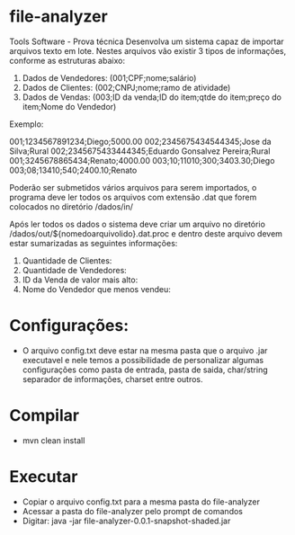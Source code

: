 # file-analyzer

Tools Software - Prova técnica
Desenvolva um sistema capaz de importar arquivos texto em lote. Nestes arquivos vão existir 3 tipos de informações, conforme as estruturas abaixo:  
 
1. Dados de Vendedores: (001;CPF;nome;salário)
2. Dados de Clientes:   (002;CNPJ;nome;ramo de atividade)
3. Dados de Vendas:     (003;ID da venda;ID do item;qtde do item;preço do item;Nome do Vendedor) 
 
Exemplo:  
 
001;1234567891234;Diego;5000.00
002;2345675434544345;Jose da Silva;Rural
002;2345675433444345;Eduardo Gonsalvez Pereira;Rural
001;3245678865434;Renato;4000.00
003;10;11010;300;3403.30;Diego
003;08;13410;540;2400.10;Renato 
 
Poderão ser submetidos vários arquivos para serem importados, o programa deve ler todos os arquivos com extensão .dat que forem colocados no diretório /dados/in/ 
 
Após ler todos os dados o sistema deve criar um arquivo no diretório /dados/out/${nomedoarquivolido}.dat.proc e dentro deste arquivo devem estar sumarizadas as seguintes informações:  
 
1. Quantidade de Clientes:
2. Quantidade de Vendedores:
3. ID da Venda de valor mais alto:
4. Nome do Vendedor que menos vendeu:

# Configurações:
- O arquivo config.txt deve estar na mesma pasta que o arquivo .jar executavel e nele temos a possibilidade de personalizar algumas configurações como pasta de entrada, pasta de saida, char/string separador de informações, charset entre outros.

# Compilar
- mvn clean install

# Executar
- Copiar o arquivo config.txt para a mesma pasta do file-analyzer
- Acessar a pasta do file-analyzer pelo prompt de comandos
- Digitar: java -jar file-analyzer-0.0.1-snapshot-shaded.jar

